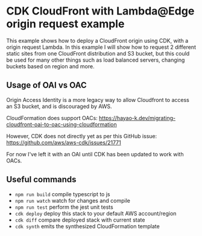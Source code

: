 # CDK CloudFront with Lambda@Edge origin request example

This example shows how to deploy a CloudFront origin using CDK, with a origin request Lambda. In this example I will show how to request 2 different static sites from one CloudFront distribution and S3 bucket, but this could be used for many other things such as load balanced servers, changing buckets based on region and more.

## Usage of OAI vs OAC

Origin Access Identity is a more legacy way to allow Cloudfront to access an S3 bucket, and is discouraged by AWS.

CloudFormation does support OACs:
https://hayao-k.dev/migrating-cloudfront-oai-to-oac-using-cloudformation

However, CDK does not directly yet as per this GitHub issue:
https://github.com/aws/aws-cdk/issues/21771

For now I've left it with an OAI until CDK has been updated to work with OACs.

## Useful commands

- `npm run build` compile typescript to js
- `npm run watch` watch for changes and compile
- `npm run test` perform the jest unit tests
- `cdk deploy` deploy this stack to your default AWS account/region
- `cdk diff` compare deployed stack with current state
- `cdk synth` emits the synthesized CloudFormation template
